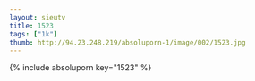 ```yaml
--- 
layout: sieutv
title: 1523
tags: ["1k"]
thumb: http://94.23.248.219/absoluporn-1/image/002/1523.jpg
---
```

{% include absoluporn key="1523" %} 

